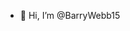 - 👋 Hi, I’m @BarryWebb15

<!---
BarryWebb15/BarryWebb15 is a ✨ special ✨ repository because its `README.md` (this file) appears on your GitHub profile.
You can click the Preview link to take a look at your changes.
--->
